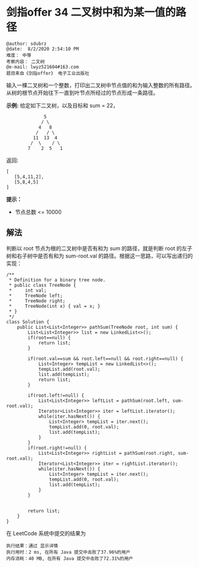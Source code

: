 # 剑指offer 34 二叉树中和为某一值的路径

```
@author: sdubrz
@date:  8/2/2020 2:54:10 PM   
难度： 中等
考察内容： 二叉树
@e-mail: lwyz521604#163.com
题目来自《剑指offer》 电子工业出版社
```

输入一棵二叉树和一个整数，打印出二叉树中节点值的和为输入整数的所有路径。从树的根节点开始往下一直到叶节点所经过的节点形成一条路径。

**示例:**
给定如下二叉树，以及目标和 sum = 22，
```
              5
             / \
            4   8
           /   / \
          11  13  4
         /  \    / \
        7    2  5   1
```
返回:
```
[
   [5,4,11,2],
   [5,8,4,5]
]
```

**提示：**

+ 节点总数 <= 10000

## 解法

判断以 root 节点为根的二叉树中是否有和为 sum 的路径，就是判断 root 的左子树和右子树中是否有和为 sum-root.val 的路径。根据这一思路，可以写出递归的实现：

```
/**
 * Definition for a binary tree node.
 * public class TreeNode {
 *     int val;
 *     TreeNode left;
 *     TreeNode right;
 *     TreeNode(int x) { val = x; }
 * }
 */
class Solution {
    public List<List<Integer>> pathSum(TreeNode root, int sum) {
        List<List<Integer>> list = new LinkedList<>();
		if(root==null) {
			return list;
		}
		
		if(root.val==sum && root.left==null && root.right==null) {
			List<Integer> tempList = new LinkedList<>();
			tempList.add(root.val);
			list.add(tempList);
			return list;
		}
		
		if(root.left!=null) {
			List<List<Integer>> leftList = pathSum(root.left, sum-root.val);
			Iterator<List<Integer>> iter = leftList.iterator();
			while(iter.hasNext()) {
				List<Integer> tempList = iter.next();
				tempList.add(0, root.val);
                list.add(tempList);
			}
		}
		if(root.right!=null) {
			List<List<Integer>> rightList = pathSum(root.right, sum-root.val);
			Iterator<List<Integer>> iter = rightList.iterator();
			while(iter.hasNext()) {
				List<Integer> tempList = iter.next();
				tempList.add(0, root.val);
                list.add(tempList);
			}
		}
		
		
		return list;
    }
}
```

在 LeetCode 系统中提交的结果为

```
执行结果：通过 显示详情
执行用时：2 ms, 在所有 Java 提交中击败了37.96%的用户
内存消耗：40 MB, 在所有 Java 提交中击败了72.31%的用户
```
